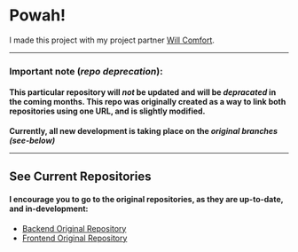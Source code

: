 # Powah!
I made this project with my project partner [Will Comfort](https://github.com/wcomfortI).

---
### Important note (*repo deprecation*): 
#### This particular repository will *not* be updated and will be *depracated* in the coming months. This repo was originally created as a way to link both repositories using one URL, and is slightly modified. 
**Currently, all new development is taking place on the *original branches (see-below)***


----

## See Current Repositories
#### **I encourage you to go to the original repositories, as they are up-to-date, and in-development:**
* [Backend Original Repository](https://github.com/boostinwrx/turbosomething_be)
* [Frontend Original Repository](https://github.com/boostinwrx/turbosomething_fe)

